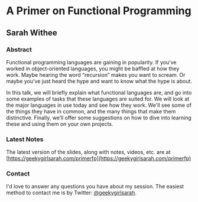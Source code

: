 # A Primer on Functional Programming
## Sarah Withee

### Abstract
Functional programming languages are gaining in popularity. If you’ve worked in object-oriented languages, you might be baffled at how they work. Maybe hearing the word “recursion” makes you want to scream. Or maybe you’ve just heard the hype and want to know what the hype is about.

In this talk, we will briefly explain what functional languages are, and go into some examples of tasks that these languages are suited for. We will look at the major languages in use today and see how they work. We'll see some of the things they have in common, and the many things that make them distinctive. Finally, we’ll offer some suggestions on how to dive into learning these and using them on your own projects.

### Latest Notes

The latest version of the slides, along with notes, videos, etc. are at [https://geekygirlsarah.com/primerfp](https://geekygirlsarah.com/primerfp) 

### Contact
I'd love to answer any questions you have about my session. The easiest method to contact me is by Twitter: [@geekygirlsarah](https://www.twitter.com/geekygirlsarah).
